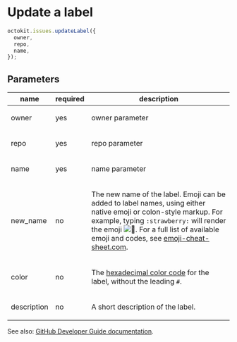 # Update a label

```js
octokit.issues.updateLabel({
  owner,
  repo,
  name,
});
```

## Parameters

<table>
  <thead>
    <tr>
      <th>name</th>
      <th>required</th>
      <th>description</th>
    </tr>
  </thead>
  <tbody>
    <tr><td>owner</td><td>yes</td><td>

owner parameter

</td></tr>
<tr><td>repo</td><td>yes</td><td>

repo parameter

</td></tr>
<tr><td>name</td><td>yes</td><td>

name parameter

</td></tr>
<tr><td>new_name</td><td>no</td><td>

The new name of the label. Emoji can be added to label names, using either native emoji or colon-style markup. For example, typing `:strawberry:` will render the emoji ![:strawberry:](https://github.githubassets.com/images/icons/emoji/unicode/1f353.png ":strawberry:"). For a full list of available emoji and codes, see [emoji-cheat-sheet.com](http://emoji-cheat-sheet.com/).

</td></tr>
<tr><td>color</td><td>no</td><td>

The [hexadecimal color code](http://www.color-hex.com/) for the label, without the leading `#`.

</td></tr>
<tr><td>description</td><td>no</td><td>

A short description of the label.

</td></tr>
  </tbody>
</table>

See also: [GitHub Developer Guide documentation](https://developer.github.com/v3/issues/labels/#update-a-label).
